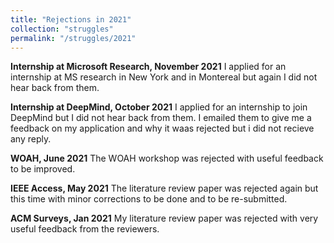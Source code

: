 ```yaml
---
title: "Rejections in 2021"
collection: "struggles"
permalink: "/struggles/2021"
---
```


<b>Internship at Microsoft Research, November 2021</b>
I applied for an internship at MS research in New York and in Montereal but again I did not hear back from them.

<b>Internship at DeepMind, October 2021</b>
I applied for an internship to join DeepMind but I did not hear back from them. I emailed them to give me a feedback on my application and why it waas rejected but i did not recieve any reply.

<b>WOAH, June 2021</b>
The WOAH workshop was rejected with useful feedback to be improved.

<b>IEEE Access, May 2021</b>
The literature review paper was rejected again but this time with minor corrections to be done and to be re-submitted.

<b>ACM Surveys, Jan 2021</b>
My literature review paper was rejected with very useful feedback from the reviewers.

